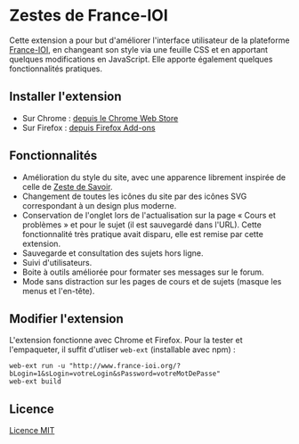 # Zestes de France-IOI

Cette extension a pour but d'améliorer l'interface utilisateur de la plateforme [France-IOI](http://www.france-ioi.org/), en changeant son style via une feuille CSS et en apportant quelques modifications en JavaScript. Elle apporte également quelques fonctionnalités pratiques.

## Installer l'extension

- Sur Chrome : [depuis le Chrome Web Store](https://chrome.google.com/webstore/detail/zestes-de-france-ioi/cicodgkglkobbopicpidlbgeohjjjapc) 
- Sur Firefox : [depuis Firefox Add-ons](https://addons.mozilla.org/fr/firefox/addon/zestes-de-france-ioi/) 

## Fonctionnalités

- Amélioration du style du site, avec une apparence librement inspirée de celle de [Zeste de Savoir](https://zestedesavoir.com/).
- Changement de toutes les icônes du site par des icônes SVG correspondant à un design plus moderne.
- Conservation de l'onglet lors de l'actualisation sur la page « Cours et problèmes » et pour le sujet (il est sauvegardé dans l'URL). Cette fonctionnalité très pratique avait disparu, elle est remise par cette extension.
- Sauvegarde et consultation des sujets hors ligne.
- Suivi d'utilisateurs.
- Boite à outils améliorée pour formater ses messages sur le forum.
- Mode sans distraction sur les pages de cours et de sujets (masque les menus et l'en-tête).

## Modifier l'extension

L'extension fonctionne avec Chrome et Firefox. Pour la tester et l'empaqueter, il suffit d'utliser `web-ext` (installable avec npm) :
```
web-ext run -u "http://www.france-ioi.org/?bLogin=1&sLogin=votreLogin&sPassword=votreMotDePasse"
web-ext build
```

## Licence

[Licence MIT](LICENSE)
